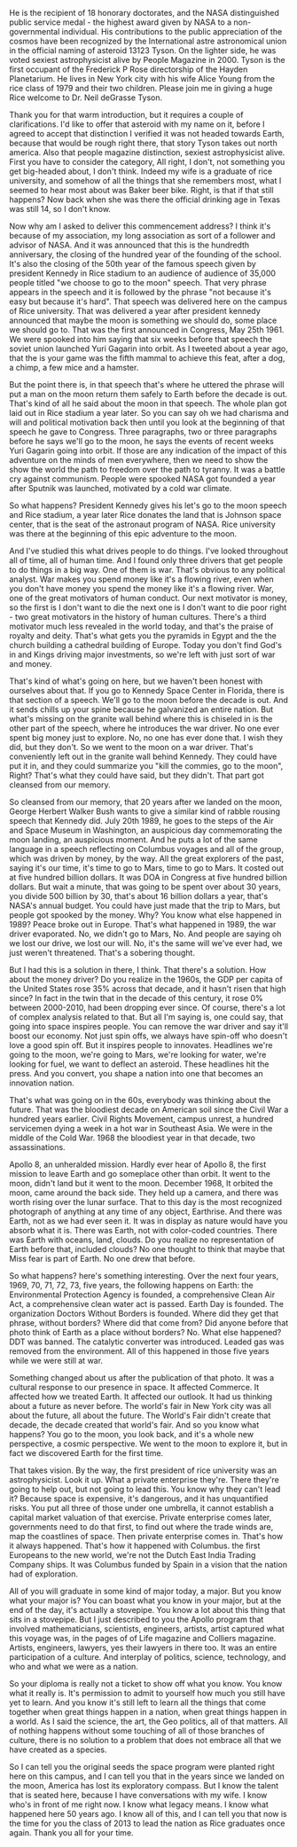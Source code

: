 He is the recipient of 18 honorary doctorates, and the NASA distinguished public service medal - the highest award given by NASA to a non-governmental individual. His contributions to the public appreciation of the cosmos have been recognized by the International astre astronomical union in the official naming of asteroid 13123 Tyson. On the lighter side, he was voted sexiest astrophysicist alive by People Magazine in 2000. Tyson is the first occupant of the Frederick P Rose directorship of the Hayden Planetarium. He lives in New York city with his wife Alice Young from the rice class of 1979 and their two children. Please join me in giving a huge Rice welcome to Dr. Neil deGrasse Tyson.

Thank you for that warm introduction, but it requires a couple of clarifications. I'd like to offer that asteroid with my name on it, before I agreed to accept that distinction I verified it was not headed towards Earth, because that would be rough right there, that story Tyson takes out north america. Also that people magazine distinction, sexiest astrophysicist alive. First you have to consider the category, All right, I don't, not something you get big-headed about, I don't think. Indeed my wife is a graduate of rice university, and somehow of all the things that she remembers most, what I seemed to hear most about was Baker beer bike. Right, is that if that still happens? Now back when she was there the official drinking age in Texas was still 14, so I don't know.

Now why am I asked to deliver this commencement address? I think it's because of my association, my long association as sort of a follower and advisor of NASA. And it was announced that this is the hundredth anniversary, the closing of the hundred year of the founding of the school. It's also the closing of the 50th year of the famous speech given by president Kennedy in Rice stadium to an audience of audience of 35,000 people titled "we choose to go to the moon" speech. That very phrase appears in the speech and it is followed by the phrase "not because it's easy but because it's hard". That speech was delivered here on the campus of Rice university. That was delivered a year after president kennedy announced that maybe the moon is something we should do, some place we should go to. That was the first announced in Congress, May 25th 1961. We were spooked into him saying that six weeks before that speech the soviet union launched Yuri Gagarin into orbit. As I tweeted about a year ago, that the is your game was the fifth mammal to achieve this feat, after a dog, a chimp, a few mice and a hamster.

But the point there is, in that speech that's where he uttered the phrase will put a man on the moon return them safely to Earth before the decade is out. That's kind of all he said about the moon in that speech. The whole plan got laid out in Rice stadium a year later. So you can say oh we had charisma and will and political motivation back then until you look at the beginning of that speech he gave to Congress. Three paragraphs, two or three paragraphs before he says we'll go to the moon, he says the events of recent weeks Yuri Gagarin going into orbit. If those are any indication of the impact of this adventure on the minds of men everywhere, then we need to show the show the world the path to freedom over the path to tyranny. It was a battle cry against communism. People were spooked NASA got founded a year after Sputnik was launched, motivated by a cold war climate.

So what happens? President Kennedy gives his let's go to the moon speech and Rice stadium, a year later Rice donates the land that is Johnson space center, that is the seat of the astronaut program of NASA. Rice university was there at the beginning of this epic adventure to the moon.

And I've studied this what drives people to do things. I've looked throughout all of time, all of human time. And I found only three drivers that get people to do things in a big way. One of them is war. That's obvious to any political analyst. War makes you spend money like it's a flowing river, even when you don't have money you spend the money like it's a flowing river. War, one of the great motivators of human conduct. Our next motivator is money, so the first is I don't want to die the next one is I don't want to die poor right - two great motivators in the history of human cultures. There's a third motivator much less revealed in the world today, and that's the praise of royalty and deity. That's what gets you the pyramids in Egypt and the the church building a cathedral building of Europe. Today you don't find God's in and Kings driving major investments, so we're left with just sort of war and money.

That's kind of what's going on here, but we haven't been honest with ourselves about that. If you go to Kennedy Space Center in Florida, there is that section of a speech. We'll go to the moon before the decade is out. And it sends chills up your spine because he galvanized an entire nation. But what's missing on the granite wall behind where this is chiseled in is the other part of the speech, where he introduces the war driver. No one ever spent big money just to explore. No, no one has ever done that. I wish they did, but they don't. So we went to the moon on a war driver. That's conveniently left out in the granite wall behind Kennedy. They could have put it in, and they could summarize you "kill the commies, go to the moon", Right? That's what they could have said, but they didn't. That part got cleansed from our memory.

So cleansed from our memory, that 20 years after we landed on the moon, George Herbert Walker Bush wants to give a similar kind of rabble rousing speech that Kennedy did. July 20th 1989, he goes to the steps of the Air and Space Museum in Washington, an auspicious day commemorating the moon landing, an auspicious moment. And he puts a lot of the same language in a speech reflecting on Columbus voyages and all of the group, which was driven by money, by the way. All the great explorers of the past, saying it's our time, it's time to go to Mars, time to go to Mars. It costed out at five hundred billion dollars. It was DOA in Congress at five hundred billion dollars. But wait a minute, that was going to be spent over about 30 years, you divide 500 billion by 30, that's about 16 billion dollars a year, that's NASA's annual budget. You could have just made that the trip to Mars, but people got spooked by the money. Why? You know what else happened in 1989? Peace broke out in Europe. That's what happened in 1989, the war driver evaporated. No, we didn't go to Mars, No. And people are saying oh we lost our drive, we lost our will. No, it's the same will we've ever had, we just weren't threatened. That's a sobering thought.

But I had this is a solution in there, I think. That there's a solution. How about the money driver? Do you realize in the 1960s, the GDP per capita of the United States rose 35% across that decade, and it hasn't risen that high since? In fact in the twin that in the decade of this century, it rose 0% between 2000-2010, had been dropping ever since. Of course, there's a lot of complex analysis related to that. But all I'm saying is, one could say, that going into space inspires people. You can remove the war driver and say it'll boost our economy. Not just spin offs, we always have spin-off who doesn't love a good spin off. But it inspires people to innovates. Headlines we're going to the moon, we're going to Mars, we're looking for water, we're looking for fuel, we want to deflect an asteroid. These headlines hit the press. And you convert, you shape a nation into one that becomes an innovation nation.

That's what was going on in the 60s, everybody was thinking about the future. That was the bloodiest decade on American soil since the Civil War a hundred years earlier. Civil Rights Movement, campus unrest, a hundred servicemen dying a week in a hot war in Southeast Asia. We were in the middle of the Cold War. 1968 the bloodiest year in that decade, two assassinations.

Apollo 8, an unheralded mission. Hardly ever hear of Apollo 8, the first mission to leave Earth and go someplace other than orbit. It went to the moon, didn't land but it went to the moon. December 1968, It orbited the moon, came around the back side. They held up a camera, and there was worth rising over the lunar surface. That to this day is the most recognized photograph of anything at any time of any object, Earthrise. And there was Earth, not as we had ever seen it. It was in display as nature would have you absorb what it is. There was Earth, not with color-coded countries. There was Earth with oceans, land, clouds. Do you realize no representation of Earth before that, included clouds? No one thought to think that maybe that Miss fear is part of Earth. No one drew that before.

So what happens? here's something interesting. Over the next four years, 1969, 70, 71, 72, 73, five years, the following happens on Earth: the Environmental Protection Agency is founded, a comprehensive Clean Air Act, a comprehensive clean water act is passed. Earth Day is founded. The organization Doctors Without Borders is founded. Where did they get that phrase, without borders? Where did that come from? Did anyone before that photo think of Earth as a place without borders? No. What else happened? DDT was banned. The catalytic converter was introduced. Leaded gas was removed from the environment. All of this happened in those five years while we were still at war. 

Something changed about us after the publication of that photo. It was a cultural response to our presence in space. It affected Commerce. It affected how we treated Earth. It affected our outlook. It had us thinking about a future as never before. The world's fair in New York city was all about the future, all about the future. The World's Fair didn't create that decade, the decade created that world's fair. And so you know what happens? You go to the moon, you look back, and it's a whole new perspective, a cosmic perspective. We went to the moon to explore it, but in fact we discovered Earth for the first time.

That takes vision. By the way, the first president of rice university was an astrophysicist. Look it up. What a private enterprise they're. There they're going to help out, but not going to lead this. You know why they can't lead it? Because space is expensive, it's dangerous, and it has unquantified risks. You put all three of those under one umbrella, it cannot establish a capital market valuation of that exercise. Private enterprise comes later, governments need to do that first, to find out where the trade winds are, map the coastlines of space. Then private enterprise comes in. That's how it always happened. That's how it happened with Columbus. the first Europeans to the new world, we're not the Dutch East India Trading Company ships. It was Columbus funded by Spain in a vision that the nation had of exploration.

All of you will graduate in some kind of major today, a major. But you know what your major is? You can boast what you know in your major, but at the end of the day, it's actually a stovepipe. You know a lot about this thing that sits in a stovepipe. But I just described to you the Apollo program that involved mathematicians, scientists, engineers, artists, artist captured what this voyage was, in the pages of of Life magazine and Colliers magazine. Artists, engineers, lawyers, yes their lawyers in there too. It was an entire participation of a culture. And interplay of politics, science, technology, and who and what we were as a nation.

So your diploma is really not a ticket to show off what you know. You know what it really is. It's permission to admit to yourself how much you still have yet to learn. And you know it's still left to learn all the things that come together when great things happen in a nation, when great things happen in a world. As I said the science, the art, the Geo politics, all of that matters. All of nothing happens without some touching of all of those branches of culture, there is no solution to a problem that does not embrace all that we have created as a species. 

So I can tell you the original seeds the space program were planted right here on this campus, and I can tell you that in the years since we landed on the moon, America has lost its exploratory compass. But I know the talent that is seated here, because I have conversations with my wife. I know who's in front of me right now. I know what legacy means. I know what happened here 50 years ago. I know all of this, and I can tell you that now is the time for you the class of 2013 to lead the nation as Rice graduates once again. Thank you all for your time.
